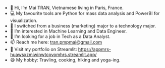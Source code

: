 - 👋 Hi, I’m Mai TRAN, Vietnamese living in Paris, France.
- 💻 My favourite tools are Python for mass data analysis and PowerBI for visualization.
- 💼 I switched from a business (marketing) major to a technology major.
- 🌱 I’m interested in Machine Learning and Data Engineer.
- 💞️ I’m looking for a job in Tech as a Data Analyst.
- 📫 Reach me here: tran.pmpmai@gmail.com
- 👀 Visit my portfolio on Streamlit: https://appmrs-huawsxzmiwinwtcpvomhrs.streamlit.app/
- 😄 My hobby: Travling, cooking, hiking and yoga-ing.

<!---
tranphuongmai/tranphuongmai is a ✨ special ✨ repository because its `README.md` (this file) appears on your GitHub profile.
You can click the Preview link to take a look at your changes.
--->
